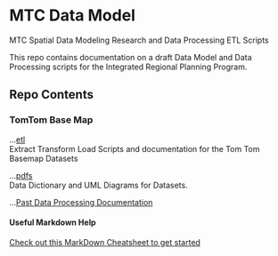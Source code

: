 # MTC Data Model
MTC Spatial Data Modeling Research and Data Processing ETL Scripts  

This repo contains documentation on a draft Data Model and Data Processing scripts for the Integrated Regional Planning Program.  

## Repo Contents   
### TomTom Base Map   

...[etl](https://github.com/BayAreaMetro/MTCDataModel/tree/master/petl)  
Extract Transform Load Scripts and documentation for the Tom Tom Basemap Datasets  

...[pdfs](https://github.com/BayAreaMetro/MTCDataModel/tree/master/pdfs)  
Data Dictionary and UML Diagrams for Datasets.  

...[Past Data Processing Documentation](https://github.com/BayAreaMetro/MTCDataModel/blob/master/pdfs/Procedures%20for%20Processing%20New%20TomTom%20Basemap%20Data.pdf)  

#### Useful Markdown Help
[Check out this MarkDown Cheatsheet to get started](https://github.com/adam-p/markdown-here/wiki/Markdown-Cheatsheet)
